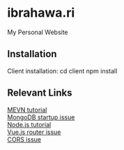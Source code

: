 # ibrahawa.ri
My Personal Website

## Installation
Client installation:
    cd client
    npm install

## Relevant Links
[MEVN tutorial](https://medium.com/@anaida07/mevn-stack-application-part-1-3a27b61dcae0)  
[MongoDB startup issue](https://stackoverflow.com/questions/42446931/mongodb-exception-in-initandlisten-20-attempted-to-create-a-lock-file-on-a-rea)  
[Node.js tutorial](https://code.visualstudio.com/docs/nodejs/nodejs-tutorial)  
[Vue.js router issue](https://forum.vuejs.org/t/vuejs-router-going-directly-to-a-route-url-not-working/10304/2)  
[CORS issue](https://stackoverflow.com/questions/18642828/origin-http-localhost3000-is-not-allowed-by-access-control-allow-origin)